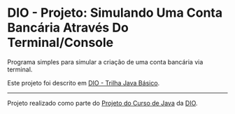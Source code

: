 # DIO - Projeto: Simulando Uma Conta Bancária Através Do Terminal/Console

Programa simples para simular a criação de uma conta bancária via terminal.

Este projeto foi descrito em [DIO - Trilha Java Básico](https://github.com/digitalinnovationone/trilha-java-basico/tree/main/desafios/sintaxe).


---

Projeto realizado como parte do [Projeto do Curso de Java](https://web.dio.me/project/desafio-banco-terminal/learning/87b610ba-16af-4c26-9b9d-9b7a0db493d5) da [DIO](https://web.dio.me).
